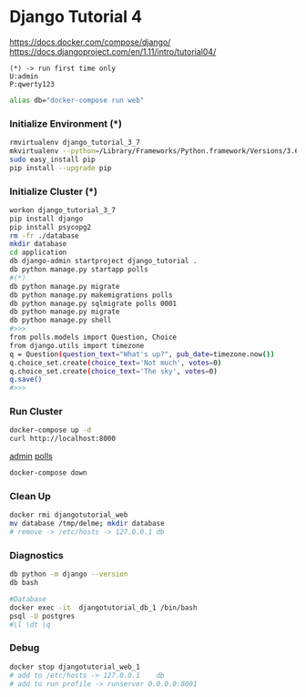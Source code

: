 # Django Tutorial 4

https://docs.docker.com/compose/django/
https://docs.djangoproject.com/en/1.11/intro/tutorial04/

    (*) -> run first time only
    U:admin
    P:qwerty123
    
```bash
alias db="docker-compose run web"
```

### Initialize Environment (*)
```bash
rmvirtualenv django_tutorial_3_7
mkvirtualenv --python=/Library/Frameworks/Python.framework/Versions/3.6/bin/python3 django_tutorial_3_7
sudo easy_install pip
pip install --upgrade pip

```

### Initialize Cluster (*)
```bash
workon django_tutorial_3_7
pip install django
pip install psycopg2
rm -fr ./database
mkdir database
cd application
db django-admin startproject django_tutorial .
db python manage.py startapp polls
#(*)
db python manage.py migrate 
db python manage.py makemigrations polls
db python manage.py sqlmigrate polls 0001
db python manage.py migrate
db python manage.py shell
#>>>
from polls.models import Question, Choice
from django.utils import timezone
q = Question(question_text="What's up?", pub_date=timezone.now())
q.choice_set.create(choice_text='Not much', votes=0)
q.choice_set.create(choice_text='The sky', votes=0)
q.save()
#>>>
```

### Run Cluster
```bash
docker-compose up -d
curl http://localhost:8000
```
[admin](http://127.0.0.1:8000/admin/)
[polls](http://127.0.0.1:8000/polls/)
```bash
docker-compose down
```
### Clean Up
```bash
docker rmi djangotutorial_web
mv database /tmp/delme; mkdir database
# remove -> /etc/hosts -> 127.0.0.1	db
```

### Diagnostics
```bash
db python -m django --version
db bash

#Database
docker exec -it  djangotutorial_db_1 /bin/bash
psql -U postgres
#\l \dt \q
```

### Debug
```bash
docker stop djangotutorial_web_1
# add to /etc/hosts -> 127.0.0.1	db
# add to run profile -> runserver 0.0.0.0:8001

```

